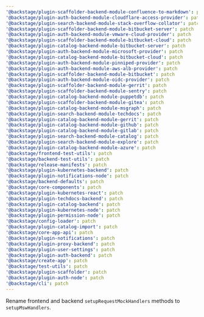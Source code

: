 ```yaml
---
'@backstage/plugin-scaffolder-backend-module-confluence-to-markdown': patch
'@backstage/plugin-auth-backend-module-cloudflare-access-provider': patch
'@backstage/plugin-search-backend-module-stack-overflow-collator': patch
'@backstage/plugin-scaffolder-backend-module-bitbucket-server': patch
'@backstage/plugin-auth-backend-module-vmware-cloud-provider': patch
'@backstage/plugin-scaffolder-backend-module-bitbucket-cloud': patch
'@backstage/plugin-catalog-backend-module-bitbucket-server': patch
'@backstage/plugin-auth-backend-module-microsoft-provider': patch
'@backstage/plugin-catalog-backend-module-bitbucket-cloud': patch
'@backstage/plugin-auth-backend-module-pinniped-provider': patch
'@backstage/plugin-auth-backend-module-aws-alb-provider': patch
'@backstage/plugin-scaffolder-backend-module-bitbucket': patch
'@backstage/plugin-auth-backend-module-oidc-provider': patch
'@backstage/plugin-scaffolder-backend-module-gerrit': patch
'@backstage/plugin-scaffolder-backend-module-sentry': patch
'@backstage/plugin-catalog-backend-module-puppetdb': patch
'@backstage/plugin-scaffolder-backend-module-gitea': patch
'@backstage/plugin-catalog-backend-module-msgraph': patch
'@backstage/plugin-search-backend-module-techdocs': patch
'@backstage/plugin-catalog-backend-module-gerrit': patch
'@backstage/plugin-catalog-backend-module-github': patch
'@backstage/plugin-catalog-backend-module-gitlab': patch
'@backstage/plugin-search-backend-module-catalog': patch
'@backstage/plugin-search-backend-module-explore': patch
'@backstage/plugin-catalog-backend-module-azure': patch
'@backstage/frontend-test-utils': patch
'@backstage/backend-test-utils': patch
'@backstage/release-manifests': patch
'@backstage/plugin-kubernetes-backend': patch
'@backstage/plugin-notifications-node': patch
'@backstage/backend-defaults': patch
'@backstage/core-components': patch
'@backstage/plugin-kubernetes-react': patch
'@backstage/plugin-techdocs-backend': patch
'@backstage/plugin-catalog-backend': patch
'@backstage/plugin-kubernetes-node': patch
'@backstage/plugin-permission-node': patch
'@backstage/config-loader': patch
'@backstage/plugin-catalog-import': patch
'@backstage/core-app-api': patch
'@backstage/plugin-notifications': patch
'@backstage/plugin-proxy-backend': patch
'@backstage/plugin-user-settings': patch
'@backstage/plugin-auth-backend': patch
'@backstage/create-app': patch
'@backstage/test-utils': patch
'@backstage/plugin-scaffolder': patch
'@backstage/plugin-auth-node': patch
'@backstage/cli': patch
---
```


Rename frontend and backend `setupRequestMockHandlers` methods to `setupMswHandlers`.
